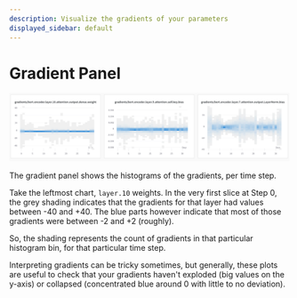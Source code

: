 ```yaml
---
description: Visualize the gradients of your parameters
displayed_sidebar: default
---
```


# Gradient Panel

![Logged gradients get rendered as histograms](/images/app_ui/gradient_panels.png)

The gradient panel shows the histograms of the gradients, per time step.

Take the leftmost chart, `layer.10` weights. In the very first slice at Step 0, the grey shading indicates that the gradients for that layer had values between -40 and +40. The blue parts however indicate that most of those gradients were between -2 and +2 (roughly).

So, the shading represents the count of gradients in that particular histogram bin, for that particular time step.

Interpreting gradients can be tricky sometimes, but generally, these plots are useful to check that your gradients haven't exploded (big values on the y-axis) or collapsed (concentrated blue around 0 with little to no deviation).
